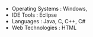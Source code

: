 * Operating Systems : Windows, 
* IDE Tools : Eclipse
* Languages : Java, C, C++, C#
* Web Technologies : HTML

